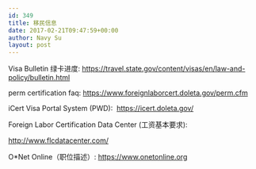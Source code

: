 ```yaml
---
id: 349
title: 移民信息
date: 2017-02-21T09:47:59+00:00
author: Navy Su
layout: post
---
```

Visa Bulletin 绿卡进度: <https://travel.state.gov/content/visas/en/law-and-policy/bulletin.html>

perm certification faq: <https://www.foreignlaborcert.doleta.gov/perm.cfm>

iCert Visa Portal System (PWD):  <https://icert.doleta.gov/>
  
Foreign Labor Certification Data Center (工资基本要求):
  
<http://www.flcdatacenter.com/>

O*Net Online（职位描述）: <https://www.onetonline.org>